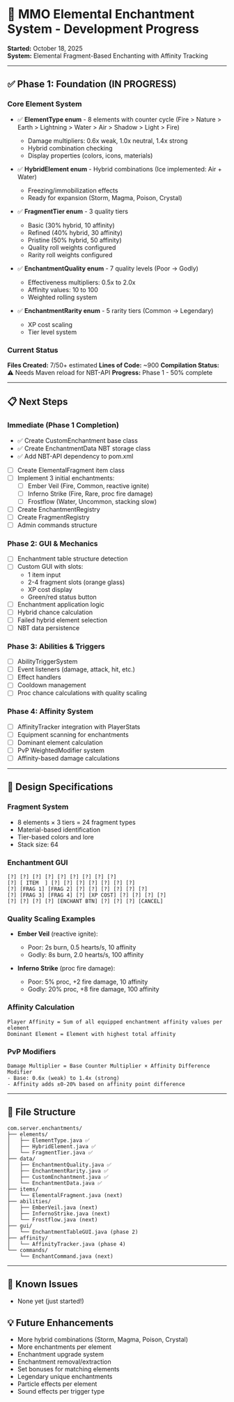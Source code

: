 # 🔮 MMO Elemental Enchantment System - Development Progress

**Started:** October 18, 2025  
**System:** Elemental Fragment-Based Enchanting with Affinity Tracking

---

## ✅ Phase 1: Foundation (IN PROGRESS)

### Core Element System
- ✅ **ElementType enum** - 8 elements with counter cycle (Fire > Nature > Earth > Lightning > Water > Air > Shadow > Light > Fire)
  - Damage multipliers: 0.6x weak, 1.0x neutral, 1.4x strong
  - Hybrid combination checking
  - Display properties (colors, icons, materials)

- ✅ **HybridElement enum** - Hybrid combinations (Ice implemented: Air + Water)
  - Freezing/immobilization effects
  - Ready for expansion (Storm, Magma, Poison, Crystal)

- ✅ **FragmentTier enum** - 3 quality tiers
  - Basic (30% hybrid, 10 affinity)
  - Refined (40% hybrid, 30 affinity)  
  - Pristine (50% hybrid, 50 affinity)
  - Quality roll weights configured
  - Rarity roll weights configured

- ✅ **EnchantmentQuality enum** - 7 quality levels (Poor → Godly)
  - Effectiveness multipliers: 0.5x to 2.0x
  - Affinity values: 10 to 100
  - Weighted rolling system

- ✅ **EnchantmentRarity enum** - 5 rarity tiers (Common → Legendary)
  - XP cost scaling
  - Tier level system

### Current Status
**Files Created:** 7/50+ estimated
**Lines of Code:** ~900
**Compilation Status:** ⚠️ Needs Maven reload for NBT-API
**Progress:** Phase 1 - 50% complete

---

## 📋 Next Steps

### Immediate (Phase 1 Completion)
- ✅ Create CustomEnchantment base class
- ✅ Create EnchantmentData NBT storage class
- ✅ Add NBT-API dependency to pom.xml
- [ ] Create ElementalFragment item class
- [ ] Implement 3 initial enchantments:
  - [ ] Ember Veil (Fire, Common, reactive ignite)
  - [ ] Inferno Strike (Fire, Rare, proc fire damage)
  - [ ] Frostflow (Water, Uncommon, stacking slow)
- [ ] Create EnchantmentRegistry
- [ ] Create FragmentRegistry  
- [ ] Admin commands structure

### Phase 2: GUI & Mechanics
- [ ] Enchantment table structure detection
- [ ] Custom GUI with slots:
  - 1 item input
  - 2-4 fragment slots (orange glass)
  - XP cost display
  - Green/red status button
- [ ] Enchantment application logic
- [ ] Hybrid chance calculation
- [ ] Failed hybrid element selection
- [ ] NBT data persistence

### Phase 3: Abilities & Triggers
- [ ] AbilityTriggerSystem
- [ ] Event listeners (damage, attack, hit, etc.)
- [ ] Effect handlers
- [ ] Cooldown management
- [ ] Proc chance calculations with quality scaling

### Phase 4: Affinity System
- [ ] AffinityTracker integration with PlayerStats
- [ ] Equipment scanning for enchantments
- [ ] Dominant element calculation
- [ ] PvP WeightedModifier system
- [ ] Affinity-based damage calculations

---

## 🎯 Design Specifications

### Fragment System
- 8 elements × 3 tiers = 24 fragment types
- Material-based identification
- Tier-based colors and lore
- Stack size: 64

### Enchantment GUI
```
[?] [?] [?] [?] [?] [?] [?] [?] [?]
[?] [ ITEM  ] [?] [?] [?] [?] [?] [?] [?]
[?] [FRAG 1] [FRAG 2] [?] [?] [?] [?] [?] [?]
[?] [FRAG 3] [FRAG 4] [?] [XP COST] [?] [?] [?] [?]
[?] [?] [?] [?] [ENCHANT BTN] [?] [?] [?] [CANCEL]
```

### Quality Scaling Examples
- **Ember Veil** (reactive ignite):
  - Poor: 2s burn, 0.5 hearts/s, 10 affinity
  - Godly: 8s burn, 2.0 hearts/s, 100 affinity

- **Inferno Strike** (proc fire damage):
  - Poor: 5% proc, +2 fire damage, 10 affinity
  - Godly: 20% proc, +8 fire damage, 100 affinity

### Affinity Calculation
```
Player Affinity = Sum of all equipped enchantment affinity values per element
Dominant Element = Element with highest total affinity
```

### PvP Modifiers
```
Damage Multiplier = Base Counter Multiplier × Affinity Difference Modifier
- Base: 0.6x (weak) to 1.4x (strong)
- Affinity adds ±0-20% based on affinity point difference
```

---

## 📝 File Structure

```
com.server.enchantments/
├── elements/
│   ├── ElementType.java ✅
│   ├── HybridElement.java ✅
│   └── FragmentTier.java ✅
├── data/
│   ├── EnchantmentQuality.java ✅
│   ├── EnchantmentRarity.java ✅
│   ├── CustomEnchantment.java ✅
│   └── EnchantmentData.java ✅
├── items/
│   └── ElementalFragment.java (next)
├── abilities/
│   ├── EmberVeil.java (next)
│   ├── InfernoStrike.java (next)
│   └── Frostflow.java (next)
├── gui/
│   └── EnchantmentTableGUI.java (phase 2)
├── affinity/
│   └── AffinityTracker.java (phase 4)
└── commands/
    └── EnchantCommand.java (next)
```

---

## 🐛 Known Issues
- None yet (just started!)

## 💡 Future Enhancements
- More hybrid combinations (Storm, Magma, Poison, Crystal)
- More enchantments per element
- Enchantment upgrade system
- Enchantment removal/extraction
- Set bonuses for matching elements
- Legendary unique enchantments
- Particle effects per element
- Sound effects per trigger type
